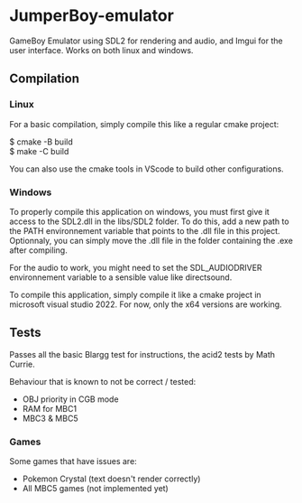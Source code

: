 # JumperBoy-emulator
GameBoy Emulator using SDL2 for rendering and audio, and Imgui for the user interface. 
Works on both linux and windows.

## Compilation

### Linux

For a basic compilation, simply compile this like a regular cmake project:

$ cmake -B build  
$ make -C build  

You can also use the cmake tools in VScode to build other configurations.

### Windows

To properly compile this application on windows, you must first give it access to the SDL2.dll in the libs/SDL2 folder.
To do this, add a new path to the PATH environnement variable that points to the .dll file in this project. Optionnaly, you 
can simply move the .dll file in the folder containing the .exe after compiling.  

For the audio to work, you might need to set the SDL_AUDIODRIVER environnement variable to a sensible value like directsound.  

To compile this application, simply compile it like a cmake project in microsoft visual studio 2022. For now, only the x64 versions 
are working.

## Tests

Passes all the basic Blargg test for instructions, the acid2 tests by Math Currie.

Behaviour that is known to not be correct / tested:
- OBJ priority in CGB mode
- RAM for MBC1
- MBC3 & MBC5

### Games

Some games that have issues are:
- Pokemon Crystal (text doesn't render correctly)
- All MBC5 games (not implemented yet)
